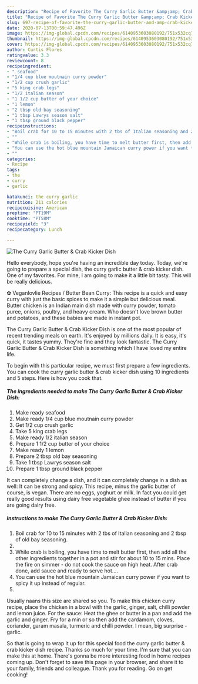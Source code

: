```yaml
---
description: "Recipe of Favorite The Curry Garlic Butter &amp;amp; Crab Kicker Dish"
title: "Recipe of Favorite The Curry Garlic Butter &amp;amp; Crab Kicker Dish"
slug: 697-recipe-of-favorite-the-curry-garlic-butter-and-amp-crab-kicker-dish
date: 2020-07-13T00:59:47.496Z
image: https://img-global.cpcdn.com/recipes/6140953603080192/751x532cq70/the-curry-garlic-butter-crab-kicker-dish-recipe-main-photo.jpg
thumbnail: https://img-global.cpcdn.com/recipes/6140953603080192/751x532cq70/the-curry-garlic-butter-crab-kicker-dish-recipe-main-photo.jpg
cover: https://img-global.cpcdn.com/recipes/6140953603080192/751x532cq70/the-curry-garlic-butter-crab-kicker-dish-recipe-main-photo.jpg
author: Curtis Flores
ratingvalue: 3.3
reviewcount: 8
recipeingredient:
- " seafood"
- "1/4 cup blue moutnain curry powder"
- "1/2 cup crush garlic"
- "5 king crab legs"
- "1/2 italian season"
- "1 1/2 cup butter of your choice"
- "1 lemon"
- "2 tbsp old bay seasoning"
- "1 tbsp Lawrys season salt"
- "1 tbsp ground black pepper"
recipeinstructions:
- "Boil crab for 10 to 15 minutes with 2 tbs of Italian seasoning and 2 tbsp of old bay seasoning."
- ""
- "While crab is boiling, you have time to melt butter first, then add all the other ingredients together in a pot and stir for about 10 to 15 mins. Place the fire on simmer - do not cook the sauce on high heat. After crab done, add sauce and ready to serve hot...."
- "You can use the hot blue mountain Jamaican curry power if you want to spicy it up instead of regular."
- ""
categories:
- Recipe
tags:
- the
- curry
- garlic

katakunci: the curry garlic 
nutrition: 211 calories
recipecuisine: American
preptime: "PT19M"
cooktime: "PT58M"
recipeyield: "3"
recipecategory: Lunch

---
```



![The Curry Garlic Butter &amp; Crab Kicker Dish](https://img-global.cpcdn.com/recipes/6140953603080192/751x532cq70/the-curry-garlic-butter-crab-kicker-dish-recipe-main-photo.jpg)

Hello everybody, hope you're having an incredible day today. Today, we're going to prepare a special dish, the curry garlic butter &amp; crab kicker dish. One of my favorites. For mine, I am going to make it a little bit tasty. This will be really delicious.

✿ Veganlovlie Recipes / Butter Bean Curry: This recipe is a quick and easy curry with just the basic spices to make it a simple but delicious meal. Butter chicken is an Indian main dish made with curry powder, tomato puree, onions, poultry, and heavy cream. Who doesn&#39;t love brown butter and potatoes, and these babies are made in instant pot.

The Curry Garlic Butter &amp; Crab Kicker Dish is one of the most popular of recent trending meals on earth. It's enjoyed by millions daily. It is easy, it's quick, it tastes yummy. They're fine and they look fantastic. The Curry Garlic Butter &amp; Crab Kicker Dish is something which I have loved my entire life.


To begin with this particular recipe, we must first prepare a few ingredients. You can cook the curry garlic butter &amp; crab kicker dish using 10 ingredients and 5 steps. Here is how you cook that.

<!--inarticleads1-->

##### The ingredients needed to make The Curry Garlic Butter &amp; Crab Kicker Dish:

1. Make ready  seafood
1. Make ready 1/4 cup blue moutnain curry powder
1. Get 1/2 cup crush garlic
1. Take 5 king crab legs
1. Make ready 1/2 italian season
1. Prepare 1 1/2 cup butter of your choice
1. Make ready 1 lemon
1. Prepare 2 tbsp old bay seasoning
1. Take 1 tbsp Lawrys season salt
1. Prepare 1 tbsp ground black pepper


It can completely change a dish, and it can completely change in a dish as well: It can be strong and spicy. This recipe, minus the garlic butter of course, is vegan. There are no eggs, yoghurt or milk. In fact you could get really good results using dairy free vegetable ghee instead of butter if you are going dairy free. 

<!--inarticleads2-->

##### Instructions to make The Curry Garlic Butter &amp; Crab Kicker Dish:

1. Boil crab for 10 to 15 minutes with 2 tbs of Italian seasoning and 2 tbsp of old bay seasoning.
1. 
1. While crab is boiling, you have time to melt butter first, then add all the other ingredients together in a pot and stir for about 10 to 15 mins. Place the fire on simmer - do not cook the sauce on high heat. After crab done, add sauce and ready to serve hot....
1. You can use the hot blue mountain Jamaican curry power if you want to spicy it up instead of regular.
1. 


Usually naans this size are shared so you. To make this chicken curry recipe, place the chicken in a bowl with the garlic, ginger, salt, chilli powder and lemon juice. For the sauce: Heat the ghee or butter in a pan and add the garlic and ginger. Fry for a min or so then add the cardamom, cloves, coriander, garam masala, turmeric and chilli powder. I mean, big surprise - garlic. 

So that is going to wrap it up for this special food the curry garlic butter &amp; crab kicker dish recipe. Thanks so much for your time. I'm sure that you can make this at home. There's gonna be more interesting food in home recipes coming up. Don't forget to save this page in your browser, and share it to your family, friends and colleague. Thank you for reading. Go on get cooking!
